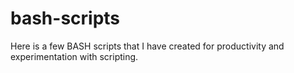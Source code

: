 # bash-scripts
Here is a few BASH scripts that I have created for productivity and experimentation with scripting.
